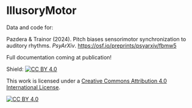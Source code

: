 # IllusoryMotor

Data and code for: 

Pazdera &amp; Trainor (2024). Pitch biases sensorimotor synchronization to auditory rhythms. _PsyArXiv_. https://osf.io/preprints/psyarxiv/fbmw5

Full documentation coming at publication!

Shield: [![CC BY 4.0][cc-by-shield]][cc-by]

This work is licensed under a
[Creative Commons Attribution 4.0 International License][cc-by].

[![CC BY 4.0][cc-by-image]][cc-by]

[cc-by]: http://creativecommons.org/licenses/by/4.0/
[cc-by-image]: https://i.creativecommons.org/l/by/4.0/88x31.png
[cc-by-shield]: https://img.shields.io/badge/License-CC%20BY%204.0-lightgrey.svg
